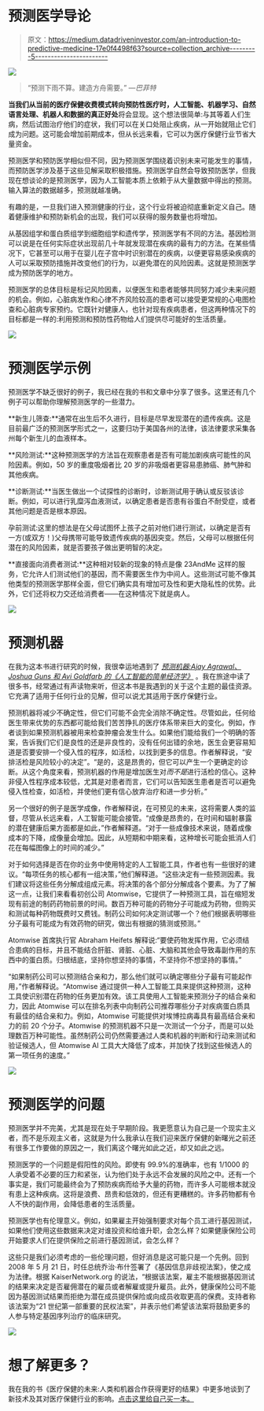 # 预测医学导论

> 原文：<https://medium.datadriveninvestor.com/an-introduction-to-predictive-medicine-17e0f4498f63?source=collection_archive---------5----------------------->

[![](img/ae2aace727e7d3a88474369e0a8d4301.png)](http://www.track.datadriveninvestor.com/1B9E)

> “预测下雨不算。建造方舟需要。” *—巴菲特*

**当我们从当前的医疗保健收费模式转向预防性医疗时，人工智能、机器学习、自然语言处理、机器人和数据的真正好处**将会显现。这个想法很简单:与其等着人们生病，然后试图治疗他们的症状，我们可以在关口处阻止疾病，从一开始就阻止它们成为问题。这可能会增加前期成本，但从长远来看，它可以为医疗保健行业节省大量资金。

预测医学和预防医学相似但不同，因为预测医学围绕着识别未来可能发生的事情，而预防医学涉及基于这些见解采取积极措施。预测医学自然会导致预防医学，但我现在想谈论的是预测医学，因为人工智能本质上依赖于从大量数据中得出的预测。输入算法的数据越多，预测就越准确。

有趣的是，一旦我们进入预测健康的行业，这个行业将被迫彻底重新定义自己。随着健康维护和预防新机会的出现，我们可以获得的服务数量也将增加。

从基因组学和蛋白质组学到细胞组学和遗传学，预测医学有不同的方法。基因检测可以说是在任何实际症状出现前几十年就发现潜在疾病的最有力的方法。在某些情况下，它甚至可以用于在婴儿在子宫中时识别潜在的疾病，以便更容易感染疾病的人可以采取预防措施并改变他们的行为，以避免潜在的风险因素。这就是预测医学成为预防医学的地方。

预测医学的总体目标是标记风险因素，以便医生和患者能够共同努力减少未来问题的机会。例如，心脏病发作和心律不齐风险较高的患者可以接受更常规的心电图检查和心脏病专家预约。它既针对健康人，也针对现有疾病患者，但这两种情况下的目标都是一样的:利用预测和预防性药物给人们提供尽可能好的生活质量。

![](img/3a0888404c975fb749f1394c2fdd23d6.png)

# 预测医学示例

预测医学不缺乏很好的例子，我已经在我的书和文章中分享了很多。这里还有几个例子可以帮助你理解预测医学的一些潜力。

**新生儿筛查:**通常在出生后不久进行，目标是尽早发现潜在的遗传疾病。这是目前最广泛的预测医学形式之一，这要归功于美国各州的法律，该法律要求采集各州每个新生儿的血液样本。

**风险测试:**这种预测医学的方法旨在观察患者是否有可能加剧疾病可能性的风险因素。例如，50 岁的重度吸烟者比 20 岁的非吸烟者更容易患肺癌、肺气肿和其他疾病。

**诊断测试:**当医生做出一个试探性的诊断时，诊断测试用于确认或反驳该诊断。例如，可以进行乳糜泻血液测试，以确定患者是否患有谷蛋白不耐受症，或者其他问题是否是根本原因。

孕前测试:这里的想法是在父母试图怀上孩子之前对他们进行测试，以确定是否有一方(或双方！)父母携带可能导致遗传疾病的基因突变。然后，父母可以根据任何潜在的风险因素，就是否要孩子做出更明智的决定。

**直接面向消费者测试:**这种相对较新的现象的特点是像 23AndMe 这样的服务，它允许人们测试他们的基因，而不需要医生作为中间人。这些测试可能不像其他类型的预测医学那样全面，但它们确实具有增加可及性和更大隐私性的优势。此外，它们还将权力交还给消费者——在这种情况下就是病人。

![](img/d7cfaa16e3c9888fb588176d1fb421fe.png)

# 预测机器

在我为这本书进行研究的时候，我很幸运地遇到了 [*预测机器:Ajay Agrawal、Joshua Guns 和 Avi Goldfarb 的《人工智能的简单经济学》*](http://amzn.to/predictionmachines) 。我在旅途中读了很多书，经常通过有声读物来听，但这本书是我遇到的关于这个主题的最佳资源。它充满了适用于任何行业的见解，但可以说尤其适用于医疗保健行业。

预测机器将减少不确定性，但它们可能不会完全消除不确定性。尽管如此，任何给医生带来优势的东西都可能给我们苦苦挣扎的医疗体系带来巨大的变化。例如，作者谈到如果预测机器被用来检查肿瘤会发生什么。如果他们能给我们一个明确的答案，告诉我们它们是良性的还是非良性的，没有任何出错的余地，医生会更容易知道是否要安排一个侵入性的程序，如活检，以找到更多的信息。作者解释说，“安排活检是风险较小的决定”。“是的，这是昂贵的，但它可以产生一个更确定的诊断。从这个角度来看，预测机器的作用是增加医生对*而不是*进行活检的信心。这种非侵入性程序成本较低，尤其是对患者而言，它们可以告知医生患者是否可以避免侵入性检查，如活检，并使他们更有信心放弃治疗和进一步分析。”

另一个很好的例子是医学成像，作者解释说，在可预见的未来，这将需要人类的监督，尽管从长远来看，人工智能可能会接管。“成像是昂贵的，在时间和辐射暴露的潜在健康后果方面都是如此，”作者解释道。“对于一些成像技术来说，随着成像成本的下降，成像量会增加。因此，从短期和中期来看，这种增长可能会抵消人们花在每幅图像上的时间的减少。”

对于如何选择是否在你的业务中使用特定的人工智能工具，作者也有一些很好的建议。“每项任务的核心都有一组决策，”他们解释道。“这些决定有一些预测因素。我们建议将这些任务分解成组成元素。将决策的各个部分分解成各个要素。为了了解这一点，让我们来看看初创公司 Atomwise，它提供了一种预测工具，旨在缩短发现有前途的制药药物前景的时间。数百万种可能的药物分子可能成为药物，但购买和测试每种药物既费时又费钱。制药公司如何决定测试哪一个？他们根据表明哪些分子最有可能成为有效药物的研究，做出有根据的猜测或预测。”

Atomwise 首席执行官 Abraham Heifets 解释说:“要使药物发挥作用，它必须结合患病的目标，并且不能结合肝脏、肾脏、心脏、大脑和其他会导致毒副作用的东西中的蛋白质。归根结底，坚持你想坚持的事情，不坚持你不想坚持的事情。”

“如果制药公司可以预测结合亲和力，那么他们就可以确定哪些分子最有可能起作用，”作者解释说。“Atomwise 通过提供一种人工智能工具来提供这种预测，这种工具使识别潜在药物的任务更加有效。该工具使用人工智能来预测分子的结合亲和力，因此 Atomwise 可以在排名列表中向制药公司推荐哪些分子对疾病蛋白质具有最佳的结合亲和力。例如，Atomwise 可能提供对埃博拉病毒具有最高结合亲和力的前 20 个分子。Atomwise 的预测机器不只是一次测试一个分子，而是可以处理数百万种可能性。虽然制药公司仍然需要通过人类和机器的判断和行动来测试和验证候选人，但 Atomwise AI 工具大大降低了成本，并加快了找到这些候选人的第一项任务的速度。”

![](img/57398898100254ebba6954d66f7e1149.png)

# 预测医学的问题

预测医学并不完美，尤其是现在处于早期阶段。我更愿意认为自己是一个现实主义者，而不是乐观主义者，这就是为什么我承认在我们迎来医疗保健的新曙光之前还有很多工作要做的原因之一，我们离这个曙光如此之近，却又如此之远。

预测医学的一个问题是假阳性的风险。即使有 99.9%的准确率，也有 1/1000 的人承受着不必要的压力和紧张，认为他们处于永远不会发展的风险之中。还有一个事实是，我们可能最终会为了预防疾病而给予大量的药物，而许多人可能根本就没有患上这种疾病。这将是浪费、昂贵和低效的，但还有更糟糕的。许多药物都有令人不快的副作用，会降低患者的生活质量。

预测医学也有伦理意义。例如，如果雇主开始强制要求对每个员工进行基因测试，如果他们使用这些数据来决定对谁投资和给谁升职，会怎么样？如果健康保险公司开始要求人们在提供保险之前进行基因测试，会怎么样？

这些只是我们必须考虑的一些伦理问题，但好消息是这可能只是一个先例。回到 2008 年 5 月 21 日，时任总统乔治·布什签署了《基因信息非歧视法案》，使之成为法律。根据 KaiserNetwork.org 的说法，“根据该法案，雇主不能根据基因测试的结果来决定是否雇佣潜在的雇员或者解雇或提升雇员。此外，健康保险公司不能因为基因测试结果而拒绝为潜在成员提供保险或向成员收取更高的保费。支持者称该法案为“21 世纪第一部重要的民权法案”，并表示他们希望该法案将鼓励更多的人参与特定基因序列治疗的临床研究。

![](img/7237fe05cd485f2a59c53afb3d53c78f.png)

# 想了解更多？

我在我的书《医疗保健的未来:人类和机器合作获得更好的结果》中更多地谈到了新技术及其对医疗保健行业的影响。[点击这里给自己买一本。](https://www.amazon.com/Future-Healthcare-Machines-Partnering-Outcomes/dp/0692122966/ref=sr_1_4?s=books&ie=UTF8&qid=1532451664&sr=1-4&keywords=future+of+healthcare)